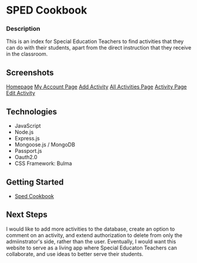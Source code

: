 # SPED Cookbook

### Description
This is an index for Special Education Teachers to find activities that they can do with their students, apart from the direct instruction that they receive in the classroom. 

## Screenshots
[Homepage](https://i.imgur.com/xpwYyW3.jpg)
[My Account Page](https://i.imgur.com/ny9D4CP.jpg)
[Add Activity](https://i.imgur.com/6DQvMYW.jpg)
[All Activities Page](https://i.imgur.com/VBgSIr9.jpg)
[Activity Page](https://i.imgur.com/BvXR4CA.jpg)
[Edit Activity](https://i.imgur.com/IguMWLK.jpg)



## Technologies
- JavaScript
- Node.js
- Express.js
- Mongoose.js / MongoDB
- Passport.js
- Oauth2.0
- CSS Framework: Bulma

## Getting Started
- [Sped Cookbook](https://sped-cookbook.herokuapp.com/)

## Next Steps
I would like to add more activities to the database, create an option to comment on an activity, and extend authorization to delete from only the admiinstrator's side, rather than the user. Eventually, I would want this website to serve as a living app where Special Educaton Teachers can collaborate, and use ideas to better serve their students. 